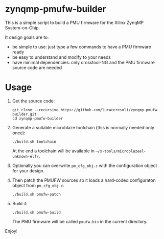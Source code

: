 zynqmp-pmufw-builder
====================

This is a simple script to build a PMU firmware for the Xilinx ZynqMP
System-on-Chip.

It design goals are to:

* be simple to use: just type a few commands to have a PMU firmware
  ready
* be easy to understand and modify to your needs
* have minimal dependencies: only crosstool-NG and the PMU firmware
  source code are needed



Usage
=====

1. Get the source code:

       git clone --recursive https://github.com/lucaceresoli/zynqmp-pmufw-builder.git
       cd zynqmp-pmufw-builder

2. Generate a suitable microblaze toolchain (this is normally needed
   only once):

       ./build.sh toolchain

   At the end a toolchain will be available in
   `~/x-tools/microblazeel-unknown-elf/`.

3. Optionally you can overwrite `pm_cfg_obj.c` with the configuration
   object for your design.

4. Then patch the PMUFW sources so it loads a hard-coded configuraton
   object from `pm_cfg_obj.c`:

       ./build.sh pmufw-patch

5. Build it:

       ./build.sh pmufw-build

   The PMU firmware will be called `pmufw.bin` in the current directory.

Enjoy!

